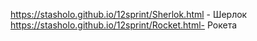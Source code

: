 https://stasholo.github.io/12sprint/Sherlok.html - Шерлок
https://stasholo.github.io/12sprint/Rocket.html- Рокета